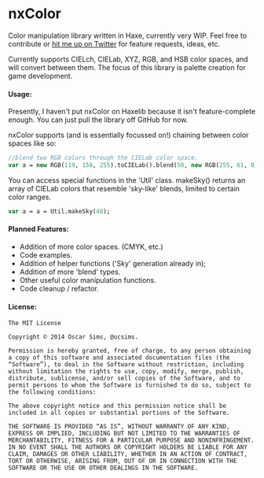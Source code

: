 nxColor
=======

Color manipulation library written in Haxe, currently very WIP. Feel free to contribute or [hit me up on Twitter](http://twitter.com/ocsims) for feature requests, ideas, etc.

Currently supports CIELch, CIELab, XYZ, RGB, and HSB color spaces, and will convert between them.
The focus of this library is palette creation for game development.

#### Usage:

Presently, I haven't put nxColor on Haxelib because it isn't feature-complete enough.
You can just pull the library off GitHub for now.

nxColor supports (and is essentially focussed on!) chaining between color spaces like so:
````haxe
//blend two RGB colors through the CIELab color space.
var a = new RGB(119, 158, 255).toCIELab().blend(50, new RGB(255, 61, 0).toCIELab());
````

You can access special functions in the 'Util' class.
makeSky() returns an array of CIELab colors that resemble 'sky-like' blends, limited to certain color ranges.
````haxe
var a = a = Util.makeSky(48);
````

#### Planned Features:
- Addition of more color spaces. (CMYK, etc.)
- Code examples.
- Addition of helper functions ('Sky' generation already in);
- Addition of more 'blend' types.
- Other useful color manipulation functions.
- Code cleanup / refactor.

#### License:
````
The MIT License

Copyright © 2014 Oscar Sims, @ocsims.

Permission is hereby granted, free of charge, to any person obtaining a copy of this software and associated documentation files (the “Software”), to deal in the Software without restriction, including without limitation the rights to use, copy, modify, merge, publish, distribute, sublicense, and/or sell copies of the Software, and to permit persons to whom the Software is furnished to do so, subject to the following conditions:

The above copyright notice and this permission notice shall be included in all copies or substantial portions of the Software.

THE SOFTWARE IS PROVIDED “AS IS”, WITHOUT WARRANTY OF ANY KIND, EXPRESS OR IMPLIED, INCLUDING BUT NOT LIMITED TO THE WARRANTIES OF MERCHANTABILITY, FITNESS FOR A PARTICULAR PURPOSE AND NONINFRINGEMENT. IN NO EVENT SHALL THE AUTHORS OR COPYRIGHT HOLDERS BE LIABLE FOR ANY CLAIM, DAMAGES OR OTHER LIABILITY, WHETHER IN AN ACTION OF CONTRACT, TORT OR OTHERWISE, ARISING FROM, OUT OF OR IN CONNECTION WITH THE SOFTWARE OR THE USE OR OTHER DEALINGS IN THE SOFTWARE.
````


